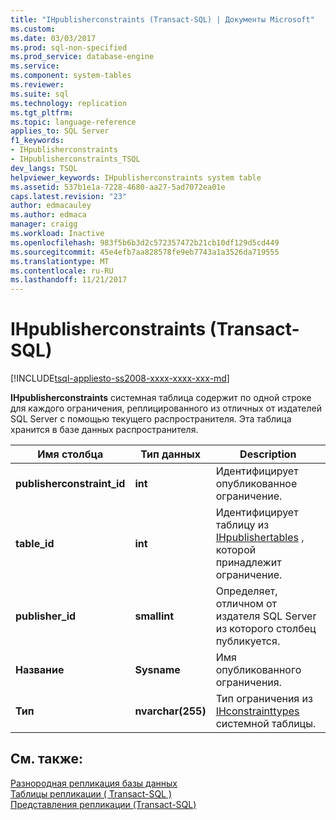 ```yaml
---
title: "IHpublisherconstraints (Transact-SQL) | Документы Microsoft"
ms.custom: 
ms.date: 03/03/2017
ms.prod: sql-non-specified
ms.prod_service: database-engine
ms.service: 
ms.component: system-tables
ms.reviewer: 
ms.suite: sql
ms.technology: replication
ms.tgt_pltfrm: 
ms.topic: language-reference
applies_to: SQL Server
f1_keywords:
- IHpublisherconstraints
- IHpublisherconstraints_TSQL
dev_langs: TSQL
helpviewer_keywords: IHpublisherconstraints system table
ms.assetid: 537b1e1a-7228-4680-aa27-5ad7072ea01e
caps.latest.revision: "23"
author: edmacauley
ms.author: edmaca
manager: craigg
ms.workload: Inactive
ms.openlocfilehash: 983f5b6b3d2c572357472b21cb10df129d5cd449
ms.sourcegitcommit: 45e4efb7aa828578fe9eb7743a1a3526da719555
ms.translationtype: MT
ms.contentlocale: ru-RU
ms.lasthandoff: 11/21/2017
---
```

# <a name="ihpublisherconstraints-transact-sql"></a>IHpublisherconstraints (Transact-SQL)
[!INCLUDE[tsql-appliesto-ss2008-xxxx-xxxx-xxx-md](../../includes/tsql-appliesto-ss2008-xxxx-xxxx-xxx-md.md)]

  **IHpublisherconstraints** системная таблица содержит по одной строке для каждого ограничения, реплицированного из отличных от издателей SQL Server с помощью текущего распространителя. Эта таблица хранится в базе данных распространителя.  
  
|Имя столбца|Тип данных|Description|  
|-----------------|---------------|-----------------|  
|**publisherconstraint_id**|**int**|Идентифицирует опубликованное ограничение.|  
|**table_id**|**int**|Идентифицирует таблицу из [IHpublishertables](../../relational-databases/system-tables/ihpublishertables-transact-sql.md) , которой принадлежит ограничение.|  
|**publisher_id**|**smallint**|Определяет, отличном от издателя SQL Server из которого столбец публикуется.|  
|**Название**|**Sysname**|Имя опубликованного ограничения.|  
|**Тип**|**nvarchar(255)**|Тип ограничения из [IHconstrainttypes](../../relational-databases/system-tables/ihconstrainttypes-transact-sql.md) системной таблицы.|  
  
## <a name="see-also"></a>См. также:  
 [Разнородная репликация базы данных](../../relational-databases/replication/non-sql/heterogeneous-database-replication.md)   
 [Таблицы репликации &#40; Transact-SQL &#41;](../../relational-databases/system-tables/replication-tables-transact-sql.md)   
 [Представления репликации (Transact-SQL)](../../relational-databases/system-views/replication-views-transact-sql.md)  
  
  
